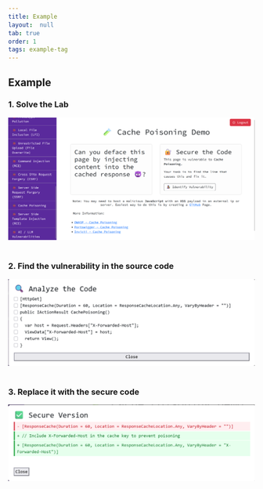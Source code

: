 ```yaml
---
title: Example
layout:  null
tab: true
order: 1
tags: example-tag
---
```


## Example

### 1. Solve the Lab

![](assets/images/CP.png)
<br>
<br>

### 2. Find the vulnerability in the source code

![](assets/images/Analyze.png)
<br>
<br>

### 3. Replace it with the secure code
![](assets/images/Secure.png)
